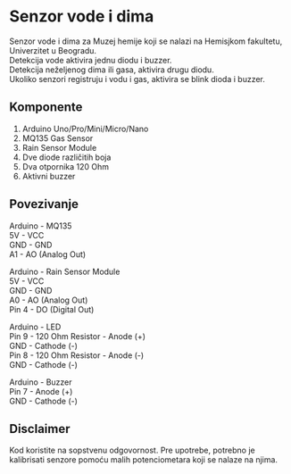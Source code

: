 # Senzor vode i dima

Senzor vode i dima za Muzej hemije koji se nalazi na Hemisjkom fakultetu, Univerzitet u Beogradu.  
Detekcija vode aktivira jednu diodu i buzzer.  
Detekcija neželjenog dima ili gasa, aktivira drugu diodu.  
Ukoliko senzori registruju i vodu i gas, aktivira se blink dioda i buzzer.  



## Komponente

1. Arduino Uno/Pro/Mini/Micro/Nano
2. MQ135 Gas Sensor
3. Rain Sensor Module
4. Dve diode različitih boja
5. Dva otpornika 120 Ohm
6. Aktivni buzzer

## Povezivanje

Arduino - MQ135  
5V - VCC  
GND - GND  
A1 - AO (Analog Out)  
  
Arduino - Rain Sensor Module  
5V - VCC  
GND - GND  
A0 - AO (Analog Out)  
Pin 4 - DO (Digital Out)  
  
Arduino - LED  
Pin 9 - 120 Ohm Resistor - Anode (+)  
GND - Cathode (-)  
Pin 8 - 120 Ohm Resistor - Anode (-)  
GND - Cathode (-)  
  
Arduino - Buzzer  
Pin 7 - Anode (+)  
GND - Cathode (-) 

## Disclaimer

Kod koristite na sopstvenu odgovornost.
Pre upotrebe, potrebno je kalibrisati senzore pomoću malih potenciometara koji se nalaze na njima.